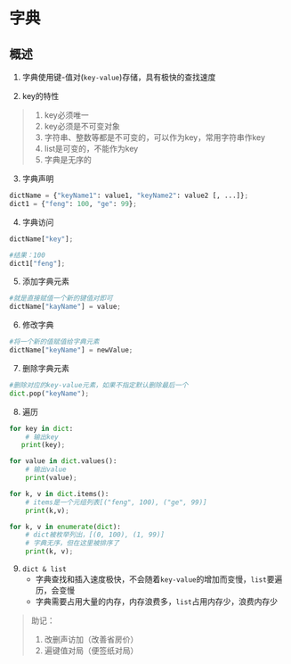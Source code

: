 # 字典

## 概述

1. 字典使用键-值对(`key-value`)存储，具有极快的查找速度

2. key的特性
> 1. key必须唯一
> 2. key必须是不可变对象
> 3. 字符串、整数等都是不可变的，可以作为key，常用字符串作key
> 4. list是可变的，不能作为key
> 5. 字典是无序的

3. 字典声明
```python
dictName = {"keyName1": value1, "keyName2": value2 [, ...]};
dict1 = {"feng": 100, "ge": 99};
```

4. 字典访问
```python
dictName["key"];

#结果：100
dict1["feng"];
```

5. 添加字典元素
```python
#就是直接赋值一个新的键值对即可
dictName["kayName"] = value;
```

6. 修改字典
```python
#将一个新的值赋值给字典元素
dictName["keyName"] = newValue;
```

7. 删除字典元素
```python
#删除对应的key-value元素，如果不指定默认删除最后一个
dict.pop("keyName");
```

8. 遍历
```python
for key in dict:
    # 输出key
   print(key);

for value in dict.values():
    # 输出value
    print(value);

for k, v in dict.items():
    # items是一个元组列表[("feng", 100), ("ge", 99)]
    print(k,v);

for k, v in enumerate(dict):
    # dict被枚举列出，[(0, 100), (1, 99)]
    # 字典无序，但在这里被排序了
    print(k, v);
```

9. `dict & list`
   - 字典查找和插入速度极快，不会随着`key-value`的增加而变慢，`list`要遍历，会变慢
   - 字典需要占用大量的内存，内存浪费多，`list`占用内存少，浪费内存少

> 助记：
> 1. 改删声访加（改善省房价）
> 2. 遍键值对局（便签纸对局）

